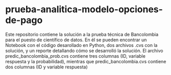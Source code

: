 # prueba-analitica-modelo-opciones-de-pago
Este repositorio contiene la solución a la prueba técnica de Bancolombia para el puesto de científico de datos. En él se pueden encontrar un Notebook con el código desarollado en Python, dos archivos .cvs con la solución, y un reporte detallando cómo se desarrolló la solución. El archivo predic_bancolombia_prob.cvs contiene tres columnas (ID, variable respuesta y la probabilidad), mientras que predic_bancolombia.cvs contiene dos columnas (ID y variable respuesta)
